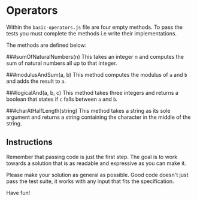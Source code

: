 Operators
===============================================
Within the `basic-operators.js` file are four empty methods. To pass the tests you must complete the methods i.e write their implementations.

The methods are defined below:

###sumOfNaturalNumbers(n)
This takes an integer n and computes the sum of natural numbers all up to that integer. 

###modulusAndSum(a, b)
This method computes the modulus of `a` and `b` and adds the result to `a`.

###logicalAnd(a, b, c)
This method takes three integers and returns a boolean that states if `c` falls between `a` and `b`.

###charAtHalfLength(string)
This method takes a string as its sole argument and returns a string containing the character in the middle of the string.

## Instructions

Remember that passing code is just the first step. The goal is to work
towards a solution that is as readable and expressive as you can make
it.

Please make your solution as general as possible. Good code doesn't just
pass the test suite, it works with any input that fits the
specification.

Have fun!


